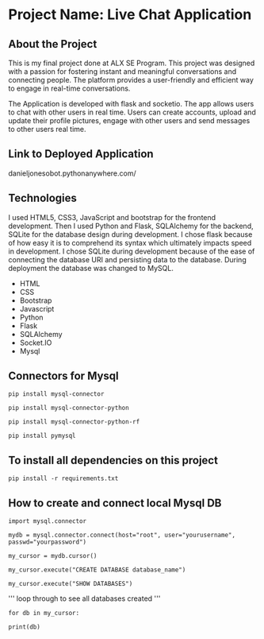 # Project Name: Live Chat Application


## About the Project
This is my final project done at ALX SE Program.  This project was designed with a passion for fostering instant and meaningful conversations and connecting people.  The platform provides a user-friendly and efficient way to engage in real-time conversations.

The Application is developed with flask and socketio. The app allows users to chat with other users in real time. Users can create accounts, upload and update their profile pictures, engage with other users and send messages to other users real time.





## Link to Deployed Application
danieljonesobot.pythonanywhere.com/






## Technologies
I used HTML5, CSS3, JavaScript and bootstrap for the frontend development.  Then I used Python and Flask, SQLAlchemy for the backend, SQLite for the database design during development.  I chose flask because of how easy it is to comprehend its syntax which ultimately impacts speed in development.  I chose SQLite during development because of the ease of connecting the database URI and persisting data to the database.  During deployment the database was changed to MySQL. 


- HTML
- CSS
- Bootstrap
- Javascript
- Python
- Flask
- SQLAlchemy
- Socket.IO
- Mysql





## Connectors for Mysql 
`pip install mysql-connector`

`pip install mysql-connector-python`

`pip install mysql-connector-python-rf`

`pip install pymysql`







## To install all dependencies on this project
`pip install -r requirements.txt`






## How to create and connect local Mysql DB

`import mysql.connector`

`mydb = mysql.connector.connect(host="root", user="yourusername", passwd="yourpassword")`


`my_cursor = mydb.cursor()`

`my_cursor.execute("CREATE DATABASE database_name")`



`my_cursor.execute("SHOW DATABASES")`


''' loop through to see all databases created '''

`for db in my_cursor:`

   `print(db)`

